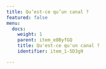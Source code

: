 ```yaml
---
title: Qu’est-ce qu’un canal ?
featured: false
menu:
  docs:
    weight: 1
    parent: item_e8ByfGQ
    title: Qu'est-ce qu'un canal ?
    identifier: item_1-5D3g9

---
```

